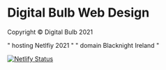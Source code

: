 # Digital Bulb Web Design


Copyright © Digital Bulb 2021

" hosting Netlfiy 2021 "
" domain Blacknight Ireland "

[![Netlify Status](https://api.netlify.com/api/v1/badges/a7b635f9-422f-4e5b-87a8-3116b1f77ad6/deploy-status)](https://app.netlify.com/sites/digitalbulb/deploys)
